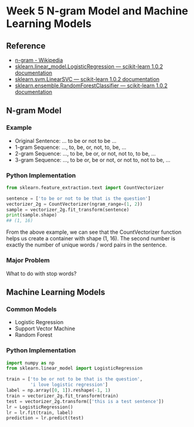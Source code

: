 # Week 5 N-gram Model and Machine Learning Models

## Reference

- [n-gram - Wikipedia](https://en.wikipedia.org/wiki/N-gram)
- [sklearn.linear_model.LogisticRegression — scikit-learn 1.0.2 documentation](https://scikit-learn.org/stable/modules/generated/sklearn.linear_model.LogisticRegression.html?highlight=logistic#sklearn.linear_model.LogisticRegression)
- [sklearn.svm.LinearSVC — scikit-learn 1.0.2 documentation](https://scikit-learn.org/stable/modules/generated/sklearn.svm.LinearSVC.html?highlight=svm#sklearn.svm.LinearSVC)
- [sklearn.ensemble.RandomForestClassifier — scikit-learn 1.0.2 documentation](https://scikit-learn.org/stable/modules/generated/sklearn.ensemble.RandomForestClassifier.html?highlight=random#sklearn.ensemble.RandomForestClassifier)

## N-gram Model

### Example

- Original Sentence: ... to be or not to be ...
- 1-gram Sequence: ..., to, be, or, not, to, be, ...
- 2-gram Sequence: ..., to be, be or, or not, not to, to be, ...
- 3-gram Sequence: ..., to be or, be or not, or not to, not to be, ...

### Python Implementation

```Python
from sklearn.feature_extraction.text import CountVectorizer

sentence = ['to be or not to be that is the question']
vectorizer_2g = CountVectorizer(ngram_range=(1, 2))
sample = vectorizer_2g.fit_transform(sentence)
print(sample.shape)
## (1, 16)
```

From the above example, we can see that the CountVectorizer function helps us create a container with shape (1, 16). The second number is exactly the number of unique words / word pairs in the sentence.

### Major Problem

What to do with stop words?


## Machine Learning Models

### Common Models

- Logistic Regression
- Support Vector Machine
- Random Forest

### Python Implementation

```Python
import numpy as np
from sklearn.linear_model import LogisticRegression

train = ['to be or not to be that is the question',
         'i love logistic regression']
label = np.array([0, 1]).reshape(-1, 1)
train = vectorizer_2g.fit_transform(train)
test = vectorizer_2g.transform(['this is a test sentence'])
lr = LogisticRegression()
lr = lr.fit(train, label)
prediction = lr.predict(test)
```
